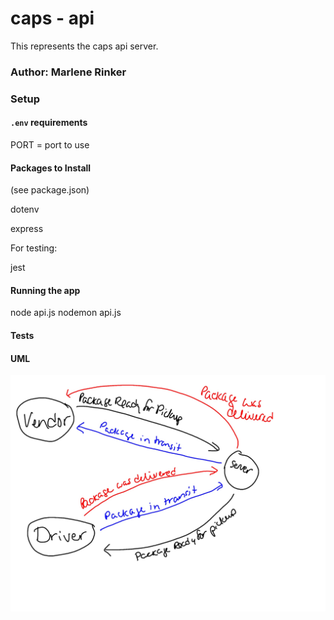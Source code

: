 # caps - api

This represents the caps api server.

### Author: Marlene Rinker



### Setup

#### `.env` requirements
PORT = port to use

#### Packages to Install
(see package.json)

dotenv


express



For testing:

jest





#### Running the app
node api.js
nodemon api.js


#### Tests
<!-- - Unit Tests: `npm test` (run from the `__tests__` folder to run all tests, multiple test files are in that folder)

- Assertions Made: -->



#### UML
![UML Diagram](caps-whiteboard.jpg)